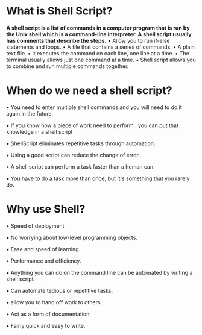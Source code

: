 # What is Shell Script?

**A shell script is a list of commands in a computer program that is run by the Unix shell which is a command-line interpreter. A shell script usually has comments that describe the steps.**
•	Allow you to run if-else statements and loops.
•	A file that contains a series of commands.
•	A plain text file.
•	It executes the command on each line, one line at a time.
•	The terminal usually allows just one command at a time.
•	Shell script allows you to combine and run multiple commands together.

# When do we need a shell script?


•	You need to enter multiple shell commands and you will need to do it again in the future.

•	If you know how a piece of work need to perform.. you can put that knowledge in a shell script

•	ShellScript eliminates repetitive tasks through automation.

•	Using a good script can reduce the change of error.

•	A shell script can perform a task faster than a human can.

•	You have to do a task more than once, but it's something that you rarely do.

# Why use Shell?


•	Speed of deployment

•	No worrying about low-level programming objects.

•	Ease and speed of learning.

•	Performance and efficiency.

•	Anything you can do on the command line can be automated by writing a shell script.

•	Can automate tedious or repetitive tasks.

•	allow you to hand off work to others.

•	Act as a form of documentation.

•	Fairly quick and easy to write.

